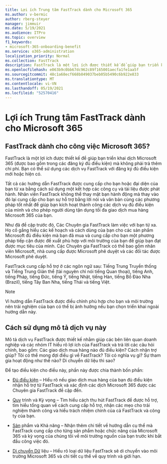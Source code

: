 ```yaml
---
title: Lợi ích Trung tâm FastTrack dành cho Microsoft 365
ms.author: v-bermic
author: rberg-steyer
manager: jimmuir
ms.date: 5/19/2021
ms.audience: ITPro
ms.topic: overview
f1_keywords:
- microsoft-365-onboarding-benefit
ms.service: o365-administration
localization_priority: Normal
ms.collection: FastTrack
description: FastTrack là một lợi ích được thiết kế để giúp bạn triển khai dịch Microsoft 365 (được bao gồm trong các đăng ký đủ điều kiện) mà không phải trả thêm chi phí. Bạn có thể sử dụng các dịch vụ FastTrack với đăng ký đủ điều kiện mới hoặc hiện có.
ms.openlocfilehash: e063b9c0bb67dc962c89f165001aecfa1fe1aa5f
ms.sourcegitcommit: 48c1a68ecf668b849037beb05b5490c6b922e833
ms.translationtype: MT
ms.contentlocale: vi-VN
ms.lasthandoff: 05/19/2021
ms.locfileid: "52570416"
---
```

# <a name="fasttrack-center-benefit-for-microsoft-365"></a>Lợi ích Trung tâm FastTrack dành cho Microsoft 365

## <a name="what-is-fasttrack-for-microsoft-365"></a>FastTrack dành cho công việc Microsoft 365?

FastTrack là một lợi ích được thiết kế để giúp bạn triển khai dịch Microsoft 365 (được bao gồm trong các đăng ký đủ điều kiện) mà không phải trả thêm chi phí. Bạn có thể sử dụng các dịch vụ FastTrack với đăng ký đủ điều kiện mới hoặc hiện có.

Tất cả các hướng dẫn FastTrack được cung cấp cho bạn hoặc đại diện của bạn từ xa bằng cách sử dụng một kết hợp các công cụ và tài liệu được phát hành. Nhân viên FastTrack không thể thay mặt bạn hành động mà thay vào đó lại cung cấp cho bạn sự hỗ trợ bằng lời nói và văn bản cùng các phương pháp tốt nhất để giúp bạn kích hoạt thành công các dịch vụ đủ điều kiện của mình và cho phép người dùng tận dụng tối đa giao dịch mua hàng Microsoft 365 của bạn.

Như đã đề cập trước đó, Các Chuyên gia FastTrack làm việc với bạn từ xa. Họ cố gắng hiểu các kế hoạch và cách dùng của bạn cho các sản phẩm Microsoft đủ điều kiện mà bạn đã mua và cung cấp cho bạn một phương pháp tiếp cận được đề xuất phù hợp với môi trường của bạn để giúp bạn đạt được mục tiêu của mình. Các Chuyên gia FastTrack có thể bao gồm nhân viên Microsoft, nhà cung cấp được Microsoft phê duyệt và các đối tác được Microsoft phê duyệt.

FastTrack cung cấp hỗ trợ ở các ngôn ngữ sau: Tiếng Trung Truyền thống và Tiếng Trung Giản thể (tài nguyên chỉ nói tiếng Quan thoại), tiếng Anh, tiếng Pháp, tiếng Đức, tiếng Ý, tiếng Nhật, tiếng Hàn, tiếng Bồ Đào Nha (Brazil), tiếng Tây Ban Nha, tiếng Thái và tiếng Việt.

> [!NOTE]
> Vì hướng dẫn FastTrack được điều chỉnh phù hợp cho bạn và môi trường nên trải nghiệm của bạn có thể bị ảnh hưởng nếu bạn chọn triển khai ngoài hướng dẫn này.

## <a name="how-to-use-this-service-description"></a>Cách sử dụng mô tả dịch vụ này

Mô tả dịch vụ FastTrack được thiết kế nhằm giúp các bên liên quan doanh nghiệp và các nhóm IT hiểu rõ lợi ích của FastTrack và trả lời các câu hỏi chính, bao gồm: Các giao dịch mua hàng nào đủ điều kiện? Cách nhận trợ giúp? Tôi có thể mong đợi điều gì về FastTrack? Tôi có nghĩa vụ gì? Sự tham gia hoạt động như thế nào? Di chuyển dữ liệu thì sao?

Để tạo điều kiện cho điều này, phần này được chia thành bốn phần:

  - [Đủ điều kiện](eligibility.md) – Hiểu rõ nếu giao dịch mua hàng của bạn đủ điều kiện nhận hỗ trợ từ FastTrack và xác định các dịch Microsoft 365 được các Chuyên gia FastTrack đề cập đến.

  - [Quy](process-and-expectations.md) trình và Kỳ vọng – Tìm hiểu cách thu hút FastTrack để được hỗ trợ, tìm hiểu tổng quan về cách cung cấp hỗ trợ, nhận các mẹo cho trải nghiệm thành công và hiểu trách nhiệm chính của cả FastTrack và công ty của bạn.

  - [Sản](products-and-capabilities.md) phẩm và Khả năng – Nhận thêm chi tiết về hướng dẫn cụ thể mà FastTrack cung cấp cho từng sản phẩm hoặc chức năng của Microsoft 365 và kỳ vọng của chúng tôi về môi trường nguồn của bạn trước khi bắt đầu công việc đó.

  - [Di chuyển Dữ](data-migration.md) liệu – Hiểu rõ loại dữ liệu FastTrack sẽ di chuyển vào môi trường Microsoft 365 và chi tiết cụ thể về quy trình và giới hạn.
